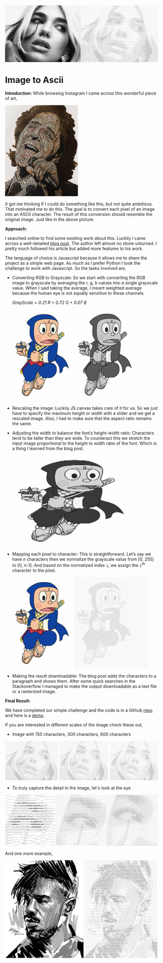 ![](https://github.com/harshapraneeth/image_to_ascii/blob/c8521717628c4945fd20d5e8f301e490b8119011/media/dua_comparison.jpg)

# Image to Ascii

<b>Introduction: </b>  While browsing Instagram I came across this wonderful piece of art,

<img src="https://github.com/harshapraneeth/image_to_ascii/blob/7bdc50b03ade53811b0109816647c0a320974199/media/photo_2021-10-25_03-25-46.jpg" style="height: 300px;" />

It got me thinking If I could do something like this, but not quite ambitious. That motivated me to do this. The goal is to convert each pixel of an image into an ASCII character. The result of this conversion should resemble the original image. Just like in the above picture.

<b>Approach: </b>

I searched online to find some existing work about this. Luckily I came across a well-detailed [blog post](https://marmelab.com/blog/2018/02/20/convert-image-to-ascii-art-masterpiece.html). The author left almost no stone unturned. I pretty much followed his article but added more features to his work.

The language of choice is Javascript because it allows me to share the project as a simple web page. As much as I prefer Python I took the challenge to work with Javascript. So the tasks involved are,

- Converting RGB to Grayscale: So we start with converting the RGB image to grayscale by averaging the r, g, b values into a single grayscale value. When I said taking the average, I meant weighted average because the human eye is not equally sensitive to these channels.

  <i> GrayScale = 0.21 R + 0.72 G + 0.07 B </i>

  <img src="https://github.com/harshapraneeth/image_to_ascii/blob/7bdc50b03ade53811b0109816647c0a320974199/media/hattori_color_grayscale.jpg" style="height: 300px;" />

- Rescaling the image: Luckily JS canvas takes care of it for us. So we just have to specify the maximum height or width with a slider and we get a rescaled image. Also, I had to make sure that the aspect ratio remains the same.

- Adjusting the width to balance the font’s height-width ratio: Characters tend to be taller than they are wide. To counteract this we stretch the input image proportional to the height to width ratio of the font. Which is a thing I learned from the blog post.

  <img src="https://github.com/harshapraneeth/image_to_ascii/blob/7bdc50b03ade53811b0109816647c0a320974199/media/hattori_streched.png" style="height: 300px;" /> 

- Mapping each pixel to character: This is straightforward. Let’s say we have n characters then we normalize the grayscale value from [0, 255] to [0, n-1]. And based on the normalized index `i`, we assign the `i`<sup>th</sup> character to the pixel.

  <img src="https://github.com/harshapraneeth/image_to_ascii/blob/7bdc50b03ade53811b0109816647c0a320974199/media/hattori_comparison.jpg" alt="hattori_comparison" style="height: 300px;" />

- Making the result downloadable: The blog post adds the characters to a paragraph and shows them. After some quick searches in the Stackoverflow I managed to make the output downloadable as a text file or a rasterized image.

<b>Final Result: </b>

We have completed our simple challenge and the code is in a Github [repo](https://github.com/harshapraneeth/image_to_ascii) and here is a [demo](http://image2ascii.glitch.me/).

If you are interested in different scales of the image check these out,

- Image with 150 characters, 300 characters, 600 characters
<img src="https://github.com/harshapraneeth/image_to_ascii/blob/8d4dc11ac78931b83e8efa18942e2f483ce63219/media/dua_sizes.jpg" />

- To truly capture the detail in the image, let's look at the eye
<img src="https://github.com/harshapraneeth/image_to_ascii/blob/8d4dc11ac78931b83e8efa18942e2f483ce63219/media/dua_eye.jpg" />

And one more example,

<img src="https://github.com/harshapraneeth/image_to_ascii/blob/d5e2050745648fd25c52e0810b89785a2c1b1240/media/killmonger_comparision.jpg" />


